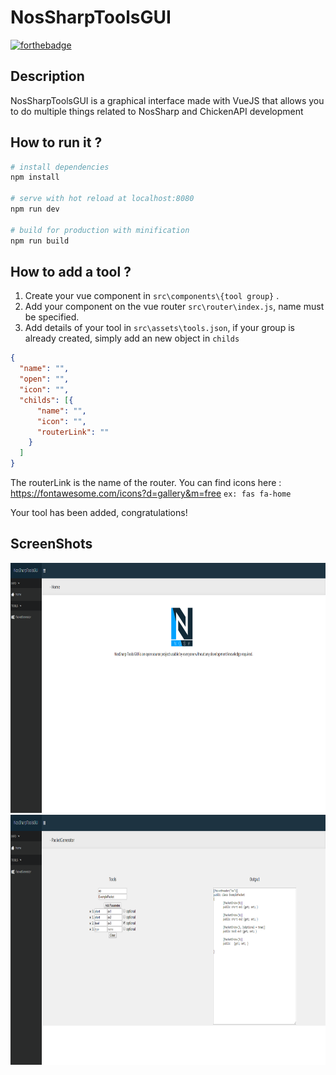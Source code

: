 # NosSharpToolsGUI

[![forthebadge](https://forthebadge.com/images/badges/made-with-vue.svg)](https://forthebadge.com)

## Description

NosSharpToolsGUI is a graphical interface made with VueJS that allows you to do multiple things related to NosSharp and ChickenAPI development

## How to run it ?

``` bash
# install dependencies
npm install

# serve with hot reload at localhost:8080
npm run dev

# build for production with minification
npm run build
```

## How to add a tool ?

1. Create your vue component in ``src\components\{tool group}`` .
2. Add your component on the vue router ``src\router\index.js``, name must be specified.
3. Add details of your tool in ``src\assets\tools.json``, if your group is already created, simply add an new object in ``childs``
``` json
{
  "name": "",
  "open": "",
  "icon": "",
  "childs": [{
      "name": "",
      "icon": "",
      "routerLink": ""
    }
  ]
}
```

The routerLink is the name of the router.
You can find icons here : https://fontawesome.com/icons?d=gallery&m=free
``ex: fas fa-home``

Your tool has been added, congratulations!

## ScreenShots

<img src="docs/Home.png" height="400px"></img>
<img src="docs/PacketGenerator.png" height="400px"></img>